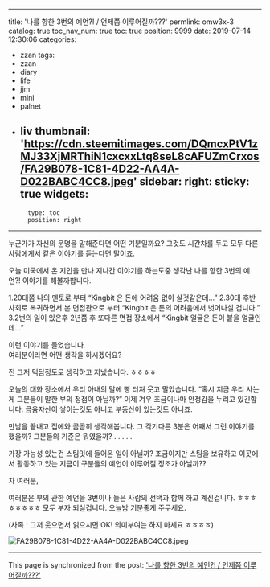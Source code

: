 
---
title: '나를 향한 3번의 예언?! / 언제쯤 이루어질까???'
permlink: omw3x-3
catalog: true
toc_nav_num: true
toc: true
position: 9999
date: 2019-07-14 12:30:06
categories:
- zzan
tags:
- zzan
- diary
- life
- jjm
- mini
- palnet
- liv
thumbnail: 'https://cdn.steemitimages.com/DQmcxPtV1zMJ33XjMRThiN1cxcxxLtq8seL8cAFUZmCrxos/FA29B078-1C81-4D22-AA4A-D022BABC4CC8.jpeg'
sidebar:
    right:
        sticky: true
widgets:
    -
        type: toc
        position: right
---


누군가가 자신의 운명을 말해준다면 어떤 기분일까요?
그것도 시간차를 두고 모두 다른 사람에게서 같은 이야기를 듣는다면 말이죠.

오늘 미국에서 온 지인을 만나 지나간 이야기를 하는도중 생각난 나를 향한 3번의 예언?! 이야기를 해볼까합니다. 

1.20대쯤 나의 멘토로 부터
“Kingbit 은 돈에 어려움 없이 살것같은데...”
2.30대 후반 사회로 복귀하면서 본 면접관으로 부터
“Kingbit 은 돈의 어려움에서 벗어나실 겁니다.”
3.2번의 일이 있은후 2년쯤 후 또다른 면접 장소에서
“Kingbit 얼굴은 돈이 붙을 얼굴인데...”

이런 이야기를 들었습니다.  
여러분이라면 어떤 생각을 하시겠어요? 

전 그저 덕담정도로 생각하고 지냈습니다.  ㅎㅎㅎㅎ

오늘의 대화 장소에서 
우리 아내의 말에 빵 터져 웃고 말았습니다. 
“혹시 지금 우리 사는게 그분들이 말한 부의 정점이 아닐까?”
이제 겨우 조금이나마 안정감을 누리고 있긴합니다. 
금융자산이 쌓이는것도 아니고 부동산이 있는것도 아니죠. 

만남을 끝내고 집에와 곰곰히 생각해봅니다. 
그 각기다른 3분은 어째서 그런 이야기를 했을까? 
그분들의 기준은 뭐였을까? 
.
.
.
.
.

가장 가능성 있는건 스팀잇에 들어온 일이 아닐까? 
조금이지만 스팀을 보유하고 이곳에서 활동하고 있는 
지금이 구분들의 예언이 이루어질 징조가 아닐까??

자  여러분,

여러분은 부의 관한 예언을 3번이나 들은 사람의 선택과 함께 하고 계신겁니다.  ㅎㅎㅎㅎㅎㅎㅎㅎ
모두 부자 되실겁니다. 오늘밤 기분좋게 주무세요. 

(사족 : 그저 웃으면서 읽으시면 OK! 의미부여는 하지 마세요 ㅎㅎㅎㅎ) 

![FA29B078-1C81-4D22-AA4A-D022BABC4CC8.jpeg](https://cdn.steemitimages.com/DQmcxPtV1zMJ33XjMRThiN1cxcxxLtq8seL8cAFUZmCrxos/FA29B078-1C81-4D22-AA4A-D022BABC4CC8.jpeg)

- - -

This page is synchronized from the post: ['나를 향한 3번의 예언?! / 언제쯤 이루어질까???'](https://steemit.com/@kingbit/omw3x-3)
